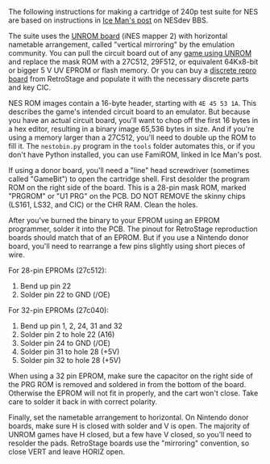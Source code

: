 The following instructions for making a cartridge of 240p test suite
for NES are based on instructions in [Ice Man's post] on NESdev BBS.

The suite uses the [UNROM board] (iNES mapper 2) with horizontal
nametable arrangement, called "vertical mirroring" by the
emulation community. You can pull the circuit board out of any
[game using UNROM] and replace the mask ROM with a 27C512, 29F512,
or equivalent 64Kx8-bit or bigger 5 V UV EPROM or flash memory.
Or you can buy a [discrete repro board] from RetroStage and
populate it with the necessary discrete parts and key CIC.

NES ROM images contain a 16-byte header, starting with `4E 45 53 1A`.
This describes the game's intended circuit board to an emulator.  But
because you have an actual circuit board, you'll want to chop off the
first 16 bytes in a hex editor, resulting in a binary image 65,536
bytes in size.  And if you're using a memory larger than a 27C512,
you'll need to double up the ROM to fill it.  The `nestobin.py`
program in the `tools` folder automates this, or if you don't have
Python installed, you can use FamiROM, linked in Ice Man's post.

If using a donor board, you'll need a "line" head screwdriver
(sometimes called "GameBit") to open the cartridge shell.
First desolder the program ROM on the right side of the board.
This is a 28-pin mask ROM, marked "PRGROM" or "U1 PRG" on the
PCB.  DO NOT REMOVE the skinny chips (LS161, LS32, and CIC)
or the CHR RAM.  Clean the holes.

After you've burned the binary to your EPROM using an EPROM
programmer, solder it into the PCB.  The pinout for RetroStage
reproduction boards should match that of an EPROM.  But if you
use a Nintendo donor board, you'll need to rearrange a few pins
slightly using short pieces of wire.

For 28-pin EPROMs (27c512):
1. Bend up pin 22
2. Solder pin 22 to GND (/OE)

For 32-pin EPROMs (27c040):
1. Bend up pin 1, 2, 24, 31 and 32
2. Solder pin 2 to hole 22 (A16)
3. Solder pin 24 to GND (/OE)
4. Solder pin 31 to hole 28 (+5V)
5. Solder pin 32 to hole 28 (+5V)

When using a 32 pin EPROM, make sure the capacitor on the right side
of the PRG ROM is removed and soldered in from the bottom of the
board.  Otherwise the EPROM will not fit in properly, and the cart
won't close.  Take care to solder it back in with correct polarity.

Finally, set the nametable arrangement to horizontal.  On Nintendo
donor boards, make sure H is closed with solder and V is open.
The majority of UNROM games have H closed, but a few have V closed,
so you'll need to resolder the pads.  RetroStage boards use the
"mirroring" convention, so close VERT and leave HORIZ open.

[Ice Man's post]: http://forums.nesdev.com/viewtopic.php?p=159747#p159747
[UNROM board]: http://bootgod.dyndns.org:7777/pcb.php?PcbID=425+426+427+428+429+430+432+433+434
[game using UNROM]: [http://bootgod.dyndns.org:7777/search.php?keywords=unrom&kwtype=pcb&group=groupid]
[discrete repro board]: http://www.retrostage.net/nes_discretes.htm